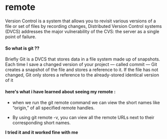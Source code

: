 # remote
Version Control is a system that allows you to revisit various versions of a file or set of files by recording changes,
Distributed Version Control systems (DVCS) addresses the major vulnerability of the CVS: the server as a single point of failure. 
#### So what is git ??
Briefly Git is a DVCS that stores data in a file system made up of snapshots. Each time I save a changed version of your project — called commit — Git creates a snapshot of the file and stores a reference to it. If the file has not changed, Git only stores a reference to the already-stored identical version of it
   
 
#### here's what i have learned about seeing my remote :

* when we run the git remote command we can view the short names like “origin,” of
 all specified remote handles.

* By using git remote -v, you can view all the remote URLs next to their corresponding short names.

**I tried it and it worked fine with me**